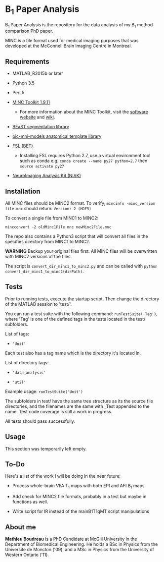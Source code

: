# B<sub>1</sub> Paper Analysis

B<sub>1</sub> Paper Analysis is the repository for the data analysis of my B<sub>1</sub> method comparison PhD paper.

MINC is a file format used for medical imaging purposes that was developed at the McConnell Brain Imaging Centre in Montreal.

## Requirements

* MATLAB_R2015b or later

* Python 3.5

* Perl 5

* [MINC Toolkit 1.9.11](http://bic-mni.github.io)
   
     * For more information about the MINC Toolkit, visit the [software website](http://www.bic.mni.mcgill.ca/ServicesSoftware/MINC)
and [wiki](https://en.wikibooks.org/wiki/MINC).

* [BEaST segmentation library](http://bic-mni.github.io/#data-files-and-models)

* [bic-mni-models anatomical template library](http://bic-mni.github.io/#data-files-and-models)

* [FSL (BET)](http://fsl.fmrib.ox.ac.uk/fsl/fslwiki/FslInstallation)
    * Installing FSL requires Python 2.7, use a virtual environment tool such as conda 
      e.g. `conda create --name py27 python=2.7`
      then `source activate py27`

* [NeuroImaging Analysis Kit (NIAK)](https://www.nitrc.org/projects/niak/)

## Installation

All MINC files should be MINC2 format. To verify, `mincinfo -minc_version file.mnc` should return: `Version: 2 (HDF5)`

To convert a single file from MINC1 to MINC2:

`mincconvert -2 oldMinc1File.mnc newMinc2File.mnc`

The repo also contains a Python3 script that will convert all files in the specifies directory from MINC1 to MINC2.

**WARNING** Backup your original files first. All MINC files will be overwritten with MINC2 versions of the files.

The script is `convert_dir_minc1_to_minc2.py` and can be called with `python convert_dir_minc1_to_minc2(dirPath)`.

## Tests

Prior to running tests, execute the startup script. Then change the directory of the MATLAB session to 'test/'.

You can run a test suite with the following command: `runTestSuite('Tag')`, where 'Tag' is one of the defined tags in the
tests located in the test/ subfolders.

List of tags:

* `'Unit'`

Each test also has a tag name which is the directory it's located in.

List of directory tags:

* `'data_analysis'`

* `'util'`

Example usage: `runTestSuite('Unit')`

The subfolders in test/ have the same tree structure as its the source file directories, and the filenames are the same with
_Test appended to the name. Test code coverage is still a work in progress.

All tests should pass successfully.

## Usage

This section was temporarily left empty.

## To-Do

Here's a list of the work I will be doing in the near future:

* Process whole-brain VFA T<sub>1</sub> maps with both EPI and AFI B<sub>1</sub> maps

* Add check for MINC2 file formats, probably in a test but maybe in functions as well.

* Write script for IR instead of the mainB1T1qMT script manipulations

## About me

**Mathieu Boudreau** is a PhD Candidate at McGill University in the Department of Biomedical Engineering.
He holds a BSc in Physics from the Universite de Moncton ('09), and a MSc in Physics from the University 
of Western Ontario ('11).